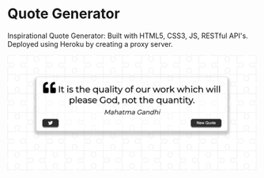 # Quote Generator
Inspirational Quote Generator: Built with HTML5, CSS3, JS, RESTful API's. Deployed using Heroku by creating a proxy server.

![Homepage](quote-generator.png?raw=true "Title")
